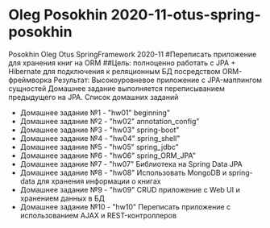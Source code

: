 # Oleg Posokhin 2020-11-otus-spring-posokhin
Posokhin Oleg Otus SpringFramework 2020-11
#Переписать приложение для хранения книг на ORM
##Цель: полноценно работать с JPA + Hibernate для подключения к реляционным БД посредством ORM-фреймворка
Результат: Высокоуровневое приложение с JPA-маппингом сущностей
Домашнее задание выполняется переписыванием предыдущего на JPA.
Список домашних заданий
 * Домашнее задание №1 - "hw01" beginning"
 * Домашнее задание №2 - "hw02" annotation_config"
 * Домашнее задание №3 - "hw03" spring-boot"
 * Домашнее задание №4 - "hw04" spring_shell"
 * Домашнее задание №5 - "hw05" spring_jdbc"
 * Домашнее задание №6 - "hw06" spring_ORM_JPA"
 * Домашнее задание №7 - "hw07"  Библиотека на Spring Data JPA
 * Домашнее задание №8 - "hw08" Использовать MongoDB и spring-data для хранения информации о книгах
 * Домашнее задание №9 - "hw09" CRUD приложение с Web UI и хранением данных в БД
 * Домашнее задание №10 - "hw10" Переписать приложение с использованием AJAX и REST-контроллеров